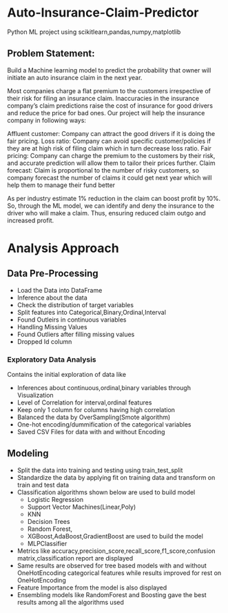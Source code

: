 # Auto-Insurance-Claim-Predictor
Python ML project using scikitlearn,pandas,numpy,matplotlib

## Problem Statement:

Build a Machine learning model to predict the probability that owner will initiate an auto insurance claim in the next year.

Most companies charge a flat premium to the customers irrespective of their risk for filing an insurance claim. Inaccuracies in the insurance company’s claim predictions raise the cost of insurance for good drivers and reduce the price for bad ones. Our project will help the insurance company in following ways:

Affluent customer: Company can attract the good drivers if it is doing the fair pricing. Loss ratio: Company can avoid specific customer/policies if they are at high risk of filing claim which in turn decrease loss ratio. Fair pricing: Company can charge the premium to the customers by their risk, and accurate prediction will allow them to tailor their prices further. Claim forecast: Claim is proportional to the number of risky customers, so company forecast the number of claims it could get next year which will help them to manage their fund better

As per industry estimate 1% reduction in the claim can boost profit by 10%. So, through the ML model, we can identify and deny the insurance to the driver who will make a claim.  Thus, ensuring reduced claim outgo and increased profit.

# Analysis Approach

## Data Pre-Processing
*   Load the Data into DataFrame
*   Inference about the data
*   Check the distribution of target variables
*   Split features into Categorical,Binary,Ordinal,Interval
*   Found Outleirs in continuous variables 
*   Handling Missing Values
*   Found Outliers after filling missing values
*   Dropped Id column

   ### Exploratory Data Analysis
   Contains the initial exploration of data like 
   *   Inferences about continuous,ordinal,binary variables through Visualization
   *   Level of Correlation for interval,ordinal features
   *   Keep only 1 column for columns having high correlation
*   Balanced the data by OverSampling(Smote algorithm)
*   One-hot encoding/dummification of the categorical variables
*   Saved CSV Files for data with and without Encoding

## Modeling
* Split the data into training and testing using train_test_split
* Standardize the data by applying fit on training data and transform on train and test data
* Classification algorithms shown below are used to build model 
  * Logistic Regression
  * Support Vector Machines(Linear,Poly)
  * KNN
  * Decision Trees
  * Random Forest,
  * XGBoost,AdaBoost,GradientBoost are used to build the model
  * MLPClassifier
* Metrics like accuracy,precision_score,recall_score,f1_score,confusion matrix,classification report are displayed
* Same results are observed for tree based models with and without OneHotEncoding categorical features while results improved for rest on OneHotEncoding
* Feature Importance from the model is also displayed
* Ensembling models like RandomForest and Boosting gave the best results among all the algorithms used
